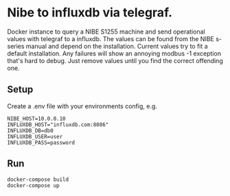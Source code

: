 # Nibe to influxdb via telegraf.

Docker instance to query a NIBE S1255 machine and send operational values with
telegraf to a influxdb. The values can be found from the NIBE s-series manual
and depend on the installation. Current values try to fit a default
installation. Any failures will show an annoying modbus -1 exception that's hard
to debug. Just remove values until you find the correct offending one.

## Setup

Create a .env file with your environments config, e.g.

```
NIBE_HOST=10.0.0.10
INFLUXDB_HOST="influxdb.com:8086"
INFLUXDB_DB=db0
INFLUXDB_USER=user
INFLUXDB_PASS=password
```

## Run

```
docker-compose build
docker-compose up
```
